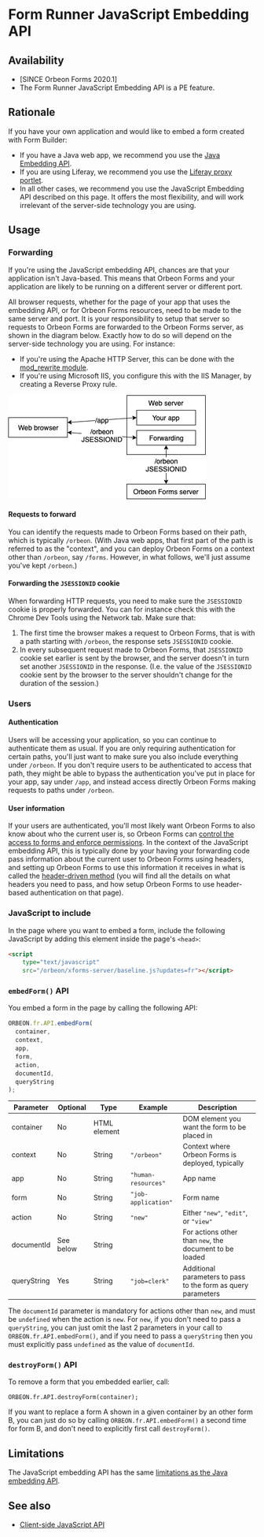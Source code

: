 # Form Runner JavaScript Embedding API

## Availability

- [SINCE Orbeon Forms 2020.1]
- The Form Runner JavaScript Embedding API is a PE feature.

## Rationale

If you have your own application and would like to embed a form created with Form Builder:

- If you have a Java web app, we recommend you use the [Java Embedding API](java-api.md).
- If you are using Liferay, we recommend you use the [Liferay proxy portlet](liferay-proxy-portlet.md).
- In all other cases, we recommend you use the JavaScript Embedding API described on this page. It offers the most flexibility, and will work irrelevant of the server-side technology you are using.

## Usage

### Forwarding

If you're using the JavaScript embedding API, chances are that your application isn't Java-based. This means that Orbeon Forms and your application are likely to be running on a different server or different port.

All browser requests, whether for the page of your app that uses the embedding API, or for Orbeon Forms resources, need to be made to the same server and port. It is your responsibility to setup that server so requests to Orbeon Forms are forwarded to the Orbeon Forms server, as shown in the diagram below. Exactly how to do so will depend on the server-side technology you are using. For instance:
 
- If you're using the Apache HTTP Server, this can be done with the [mod_rewrite module](https://httpd.apache.org/docs/current/mod/mod_rewrite.html).
- If you're using Microsoft IIS, you configure this with the IIS Manager, by creating a Reverse Proxy rule. 

![Network setup](images/javascript-api-network.png)

#### Requests to forward

You can identify the requests made to Orbeon Forms based on their path, which is typically `/orbeon`. (With Java web apps, that first part of the path is referred to as the "context", and you can deploy Orbeon Forms on a context other than `/orbeon`, say `/forms`. However, in what follows, we'll just assume you've kept `/orbeon`.)

#### Forwarding the `JSESSIONID` cookie

When forwarding HTTP requests, you need to make sure the `JSESSIONID` cookie is properly forwarded. You can for instance check this with the Chrome Dev Tools using the Network tab. Make sure that:

1. The first time the browser makes a request to Orbeon Forms, that is with a path starting with `/orbeon`, the response sets `JSESSIONID` cookie.
2. In every subsequent request made to Orbeon Forms, that `JSESSIONID` cookie set earlier is sent by the browser, and the server doesn't in turn set another `JSESSIONID` in the response. (I.e. the value of the `JSESSIONID` cookie sent by the browser to the server shouldn't change for the duration of the session.)

### Users

#### Authentication

Users will be accessing your application, so you can continue to authenticate them as usual. If you are only requiring authentication for certain paths, you'll just want to make sure you also include everything under `/orbeon`. If you don't require users to be authenticated to access that path, they might be able to bypass the authentication you've put in place for your app, say under `/app`, and instead access directly Orbeon Forms making requests to paths under `/orbeon`.

#### User information

If your users are authenticated, you'll most likely want Orbeon Forms to also know about who the current user is, so Orbeon Forms can [control the access to forms and enforce permissions](/form-runner/access-control/README.md). In the context of the JavaScript embedding API, this is typically done by your having your forwarding code pass information about the current user to Orbeon Forms using headers, and setting up Orbeon Forms to use this information it receives in what is called the [header-driven method](/form-runner/access-control/users.md#header-driven-method) (you will find all the details on what headers you need to pass, and how setup Orbeon Forms to use header-based authentication on that page).

### JavaScript to include

In the page where you want to embed a form, include the following JavaScript by adding this element inside the page's `<head>`:

```html
<script 
    type="text/javascript" 
    src="/orbeon/xforms-server/baseline.js?updates=fr"></script>
```

### `embedForm()` API

You embed a form in the page by calling the following API:

```javascript
ORBEON.fr.API.embedForm(
  container,  
  context,    
  app,        
  form,       
  action,     
  documentId, 
  queryString
);
```

| Parameter   | Optional  | Type         | Example             | Description                                                   |
| ----------- | --------- | ------------ | ------------------- | ------------------------------------------------------------- |
| container   | No        | HTML element |                     | DOM element you want the form to be placed in                 |
| context     | No        | String       | `"/orbeon"`         | Context where Orbeon Forms is deployed, typically             |
| app         | No        | String       | `"human-resources"` | App name                                                      |
| form        | No        | String       | `"job-application"` | Form name                                                     |
| action      | No        | String       | `"new"`             | Either `"new"`, `"edit"`, or `"view"`                         |
| documentId  | See below | String       |                     | For actions other than `new`, the document to be loaded       |
| queryString | Yes       | String       | `"job=clerk"`       | Additional parameters to pass to the form as query parameters |    

The `documentId` parameter is mandatory for actions other than `new`, and must be `undefined` when the action is `new`. For `new`, if you don't need to pass a `queryString`, you can just omit the last 2 parameters in your call to `ORBEON.fr.API.embedForm()`, and if you need to pass a `queryString` then you must explicitly pass `undefined` as the value of `documentId`.

### `destroyForm()` API

To remove a form that you embedded earlier, call:

```
ORBEON.fr.API.destroyForm(container);
```

If you want to replace a form A shown in a given container by an other form B, you can just do so by calling `ORBEON.fr.API.embedForm()` a second time for form B, and don't need to explicitly first call `destroyForm()`.

## Limitations

The JavaScript embedding API has the same [limitations as the Java embedding API](java-api.md#limitations).

## See also

- [Client-side JavaScript API](/xforms/client-side-javascript-api.md)
